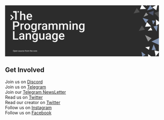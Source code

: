 ![Open Source](https://github.com/thelang-io/.github/blob/main/images/banner.png)

## Get Involved

Join us on [Discord](https://discord.gg/CTMM583G7V) \
Join us on [Telegram](https://t.me/thelang_io) \
Join our [Telegram NewsLetter](https://t.me/thelang_ann) \
Read us on [Twitter](https://twitter.com/thelang_io) \
Read our creator on [Twitter](https://twitter.com/aarondelasy) \
Follow us on [Instagram](https://www.instagram.com/thelang_io/) \
Follow us on [Facebook](https://www.facebook.com/thelang.io)
